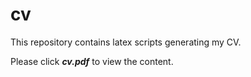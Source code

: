 # cv
This repository contains latex scripts generating my CV.

Please click ***cv.pdf*** to view the content.
